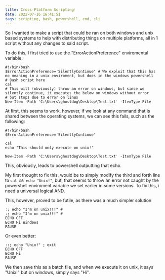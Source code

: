 ```yaml
---
title: Cross-Platform Scripting!
date: 2022-07-16 16:41:51
tags: scripting, bash, powershell, cmd, cli
---
```

So I wanted to make a script that could be ran on both windows and unix based systems to help with distributing things on multiple platforms, all in 1 script without any changes to said script. 


To do this, I first tried to use the "ErrorActionPreference" enviromental variable.
```
#!/bin/bash
$ErrorActionPreference='SilentlyContinue' # We exploit that this has no meaning in a unix enviroment, but does in the windows powershell
# Bash script here
cal
# This will (obviously) throw an error on windows, but since we silently continue, it executes the below on windows without error
# but stops due to error on linux
New-Item -Path 'C:\Users\ghostdog\Desktop\Test.txt' -ItemType File

```

At first, this seems to work, however, if we look at any command that is shared between the operating systems, we can see this fails, such as the following:
```
#!/bin/bash
$ErrorActionPreference='SilentlyContinue'

cal
echo "This should only execute on unix!"

New-Item -Path 'C:\Users\ghostdog\Desktop\Test.txt' -ItemType File
```

This, obviously, leads to powershell outputting that echo. 

My first thought to fix this, would be to simply modify the third and forth line to `cal && echo "Unix!"`, but, that seems to throw an error not caught by the powershell enviroment variable we set earlier in some versions. To fix this, i need a universal logical AND. 

This, however, proved to be futile, as there was a much simpler solution:

```
:; echo "I'm on unix!!!" #
:; echo "I'm on unix!!!" #
ECHO OFF 
ECHO Hi Windows
PAUSE
```

Or even better:
```
::; echo "Unix!" ; exit
ECHO OFF
ECHO Hi
PAUSE
```

We then save this as a batch file, and when we execute it on unix, it says "Unix!" but on windows, simply says "Hi".